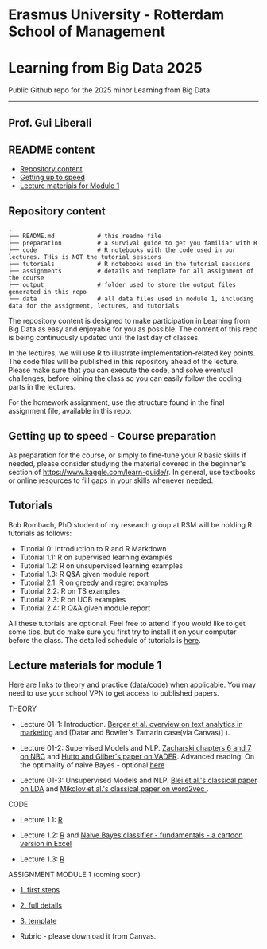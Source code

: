 # Erasmus University  - Rotterdam School of Management
# Learning from Big Data 2025
Public Github repo for the 2025 minor Learning from Big Data

---
## Prof. Gui Liberali

## README content
<!-- vim-markdown-toc GFM -->

* [Repository content](#repository-content)
* [Getting up to speed](#Getting-up-to-speed---Course-preparation)
* [Lecture materials for Module 1](#Lecture-materials-for-module-1)

  
<!-- vim-markdown-toc -->

## Repository content

```
.
├── README.md            # this readme file
├── preparation          # a survival guide to get you familiar with R
├── code                 # R notebooks with the code used in our lectures. THis is NOT the tutorial sessions 
├── tutorials            # R notebooks used in the tutorial sessions 
├── assignments          # details and template for all assignment of the course
├── output               # folder used to store the output files generated in this repo  
└── data                 # all data files used in module 1, including data for the assignment, lectures, and tutorials

```

The repository content is designed to make participation in Learning from Big Data as easy and enjoyable for you as possible. The content of this repo is being continuously updated until the last day of classes. 

In the lectures, we will use R to illustrate implementation-related key points. The code files will be published in this repository ahead of the lecture. Please make sure that you can execute the code, and solve eventual challenges, before joining the class so you can easily follow the coding parts in the lectures.  

For the homework assignment, use the structure found in the final assignment file, available in this repo.

## Getting up to speed - Course preparation

As preparation for the course, or simply to fine-tune your R basic skills if needed, please consider studying the material covered in the beginner's section of https://www.kaggle.com/learn-guide/r.
In general, use textbooks or online resources to fill gaps in your skills whenever needed.

## Tutorials

Bob Rombach, PhD student of my research group at RSM will be holding R tutorials as follows:
* Tutorial 0: Introduction to R and R Markdown
* Tutorial 1.1: R on supervised learning examples
* Tutorial 1.2: R on unsupervised learning examples
* Tutorial 1.3: R Q&A given module report
* Tutorial 2.1: R on greedy and regret examples
* Tutorial 2.2: R on TS examples
* Tutorial 2.3: R on UCB  examples
* Tutorial 2.4: R Q&A given module report

All these tutorials are optional. Feel free to attend if you would like to get some tips, but do make sure you first try to install it on your computer before the class.  The detailed schedule of tutorials is [here](https://github.com/guiliberali/Learning-from-Big-Data/blob/main/Schedule.xlsx).

 
## Lecture materials for module 1
 
Here are links to theory and practice (data/code) when applicable. You may need to use your school VPN to get access to published papers.

THEORY

* Lecture 01-1: Introduction. [Berger et al. overview on text analytics in marketing](https://journals.sagepub.com/doi/full/10.1177/0022242919873106 ) and [Datar and Bowler's Tamarin case(via Canvas)] ).   

* Lecture 01-2: Supervised Models and NLP. [Zacharski chapters 6 and 7 on NBC](http://guidetodatamining.com/) and [Hutto and Gilber's paper on VADER](https://ojs.aaai.org/index.php/ICWSM/article/view/14550).
Advanced reading: On the optimality of naive Bayes - optional [here](https://github.com/guiliberali/Learning-from-Big-Data )  

* Lecture 01-3: Unsupervised Models and NLP. [Blei et al.'s classical paper on LDA](https://dl.acm.org/doi/10.5555/944919.944937) and  [Mikolov et al.'s classical paper on word2vec ](https://arxiv.org/abs/1301.3781).   



CODE

* Lecture 1.1: [R](https://github.com/guiliberali/Learning-from-Big-Data/tree/main/code/Lecture_1.1%20-%20ML%20intro ) 
  

* Lecture 1.2: [R](https://github.com/guiliberali/Learning-from-Big-Data ) and  [Naive Bayes classifier - fundamentals - a cartoon version in Excel](https://github.com/guiliberali/Learning-from-Big-Data )  
 

* Lecture 1.3: [R](https://github.com/guiliberali/Learning-from-Big-Data) 
 


ASSIGNMENT MODULE 1 (coming soon)

* [1. first steps](https://github.com/guiliberali/Learning-from-Big-Data)
* [2. full details](https://github.com/guiliberali/Learning-from-Big-Data) 
* [3. template](https://github.com/guiliberali/Learning-from-Big-Data)

* Rubric - please download it from Canvas. 
 

